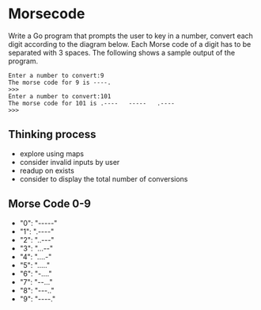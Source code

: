 # Morsecode 
Write a Go program that prompts the user to key in a number, convert each digit according to the diagram below. Each Morse code of a digit has to be separated with 3 spaces. The following shows a sample output of the program.

```
Enter a number to convert:9
The morse code for 9 is ----.
>>> 
Enter a number to convert:101
The morse code for 101 is .----   -----   .----
>>>
```

## Thinking process
- explore using maps
- consider invalid inputs by user
- readup on exists 
- consider to display the total number of conversions


## Morse Code 0-9
- "0": "-----"
- "1": ".----"
- "2": "..---"
- "3": "...--"
- "4": "....-"
- "5": "....."
- "6": "-...."
- "7": "--..."
- "8": "---.."
- "9": "----."